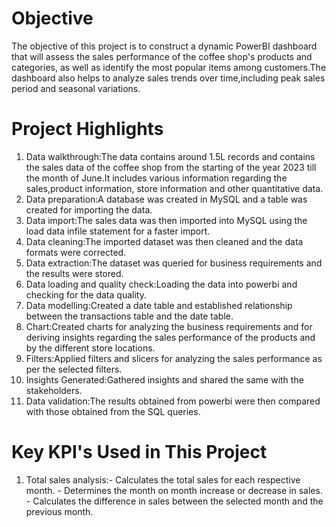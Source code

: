 # Objective
The objective of this project is to construct a dynamic PowerBI dashboard that will assess the sales performance of the coffee shop's products and categories, as well as identify the most popular items among customers.The dashboard also helps to analyze sales trends over time,including peak sales period and seasonal variations.
# Project Highlights
1. Data walkthrough:The data contains around 1.5L records and contains the sales data of the coffee shop from the starting of the year 2023 till the month of June.It includes various information regarding the sales,product information, store information and other quantitative data.
2. Data preparation:A database was created in MySQL and a table was created for importing the data.
3. Data import:The sales data was then imported into MySQL using the load data infile statement for a faster import.
4. Data cleaning:The imported dataset was then cleaned and the data formats were corrected.
5. Data extraction:The dataset was queried for business requirements and the results were stored.
6. Data loading and quality check:Loading the data into powerbi and checking for the data quality.
7. Data modelling:Created a date table and established relationship between the transactions table and the date table.
8. Chart:Created charts for analyzing the business requirements and for deriving insights regarding the sales performance of the products and by the different store locations.
9. Filters:Applied filters and slicers for analyzing the sales performance as per the selected filters.
10. Insights Generated:Gathered insights and shared the same with the stakeholders.
11. Data validation:The results obtained from powerbi were then compared with those obtained from the SQL queries.
# Key KPI's Used in This Project
1. Total sales analysis:- Calculates the total sales for each respective month.
                        - Determines the month on month increase or decrease in sales.
                        - Calculates the difference in sales between the selected month and the previous month.




